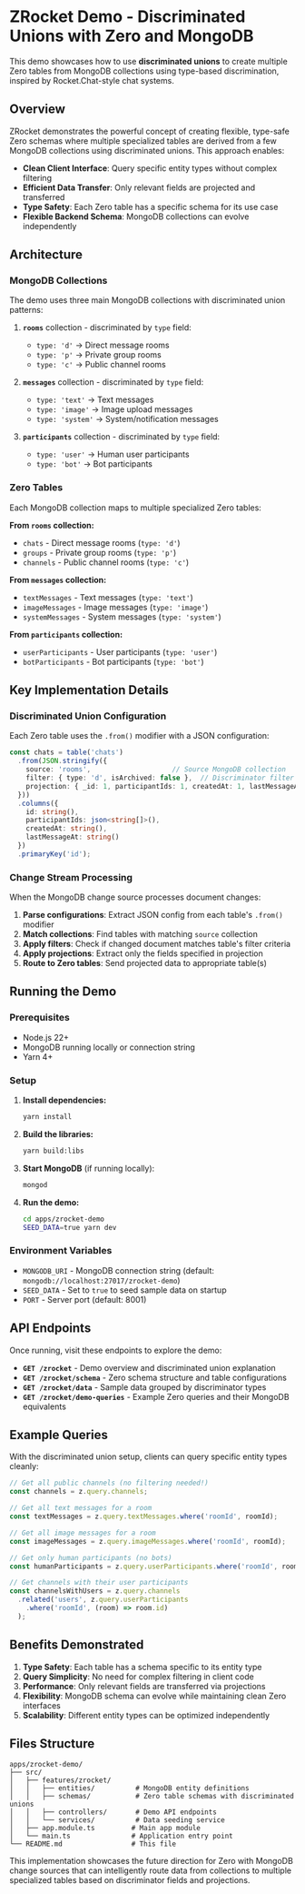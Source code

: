 # ZRocket Demo - Discriminated Unions with Zero and MongoDB

This demo showcases how to use **discriminated unions** to create multiple Zero tables from MongoDB collections using type-based discrimination, inspired by Rocket.Chat-style chat systems.

## Overview

ZRocket demonstrates the powerful concept of creating flexible, type-safe Zero schemas where multiple specialized tables are derived from a few MongoDB collections using discriminated unions. This approach enables:

- **Clean Client Interface**: Query specific entity types without complex filtering
- **Efficient Data Transfer**: Only relevant fields are projected and transferred
- **Type Safety**: Each Zero table has a specific schema for its use case
- **Flexible Backend Schema**: MongoDB collections can evolve independently

## Architecture

### MongoDB Collections

The demo uses three main MongoDB collections with discriminated union patterns:

1. **`rooms`** collection - discriminated by `type` field:
   - `type: 'd'` → Direct message rooms
   - `type: 'p'` → Private group rooms  
   - `type: 'c'` → Public channel rooms

2. **`messages`** collection - discriminated by `type` field:
   - `type: 'text'` → Text messages
   - `type: 'image'` → Image upload messages
   - `type: 'system'` → System/notification messages

3. **`participants`** collection - discriminated by `type` field:
   - `type: 'user'` → Human user participants
   - `type: 'bot'` → Bot participants

### Zero Tables

Each MongoDB collection maps to multiple specialized Zero tables:

**From `rooms` collection:**
- `chats` - Direct message rooms (`type: 'd'`)
- `groups` - Private group rooms (`type: 'p'`) 
- `channels` - Public channel rooms (`type: 'c'`)

**From `messages` collection:**
- `textMessages` - Text messages (`type: 'text'`)
- `imageMessages` - Image messages (`type: 'image'`)
- `systemMessages` - System messages (`type: 'system'`)

**From `participants` collection:**
- `userParticipants` - User participants (`type: 'user'`)
- `botParticipants` - Bot participants (`type: 'bot'`)

## Key Implementation Details

### Discriminated Union Configuration

Each Zero table uses the `.from()` modifier with a JSON configuration:

```typescript
const chats = table('chats')
  .from(JSON.stringify({
    source: 'rooms',                    // Source MongoDB collection
    filter: { type: 'd', isArchived: false },  // Discriminator filter
    projection: { _id: 1, participantIds: 1, createdAt: 1, lastMessageAt: 1 }  // Field projection
  }))
  .columns({
    id: string(),
    participantIds: json<string[]>(),
    createdAt: string(),
    lastMessageAt: string()
  })
  .primaryKey('id');
```

### Change Stream Processing

When the MongoDB change source processes document changes:

1. **Parse configurations**: Extract JSON config from each table's `.from()` modifier
2. **Match collections**: Find tables with matching `source` collection  
3. **Apply filters**: Check if changed document matches table's filter criteria
4. **Apply projections**: Extract only the fields specified in projection
5. **Route to Zero tables**: Send projected data to appropriate table(s)

## Running the Demo

### Prerequisites

- Node.js 22+
- MongoDB running locally or connection string
- Yarn 4+

### Setup

1. **Install dependencies:**
   ```bash
   yarn install
   ```

2. **Build the libraries:**
   ```bash
   yarn build:libs
   ```

3. **Start MongoDB** (if running locally):
   ```bash
   mongod
   ```

4. **Run the demo:**
   ```bash
   cd apps/zrocket-demo
   SEED_DATA=true yarn dev
   ```

### Environment Variables

- `MONGODB_URI` - MongoDB connection string (default: `mongodb://localhost:27017/zrocket-demo`)
- `SEED_DATA` - Set to `true` to seed sample data on startup
- `PORT` - Server port (default: 8001)

## API Endpoints

Once running, visit these endpoints to explore the demo:

- **`GET /zrocket`** - Demo overview and discriminated union explanation
- **`GET /zrocket/schema`** - Zero schema structure and table configurations
- **`GET /zrocket/data`** - Sample data grouped by discriminator types
- **`GET /zrocket/demo-queries`** - Example Zero queries and their MongoDB equivalents

## Example Queries

With the discriminated union setup, clients can query specific entity types cleanly:

```typescript
// Get all public channels (no filtering needed!)
const channels = z.query.channels;

// Get all text messages for a room
const textMessages = z.query.textMessages.where('roomId', roomId);

// Get all image messages for a room  
const imageMessages = z.query.imageMessages.where('roomId', roomId);

// Get only human participants (no bots)
const humanParticipants = z.query.userParticipants.where('roomId', roomId);

// Get channels with their user participants
const channelsWithUsers = z.query.channels
  .related('users', z.query.userParticipants
    .where('roomId', (room) => room.id)
  );
```

## Benefits Demonstrated

1. **Type Safety**: Each table has a schema specific to its entity type
2. **Query Simplicity**: No need for complex filtering in client code
3. **Performance**: Only relevant fields are transferred via projections
4. **Flexibility**: MongoDB schema can evolve while maintaining clean Zero interfaces
5. **Scalability**: Different entity types can be optimized independently

## Files Structure

```
apps/zrocket-demo/
├── src/
│   ├── features/zrocket/
│   │   ├── entities/          # MongoDB entity definitions
│   │   ├── schemas/           # Zero table schemas with discriminated unions
│   │   ├── controllers/       # Demo API endpoints
│   │   └── services/          # Data seeding service
│   ├── app.module.ts         # Main app module
│   └── main.ts               # Application entry point
└── README.md                 # This file
```

This implementation showcases the future direction for Zero with MongoDB change sources that can intelligently route data from collections to multiple specialized tables based on discriminator fields and projections.
